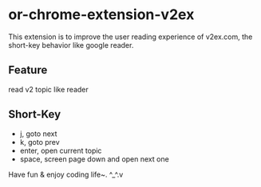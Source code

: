 # or-chrome-extension-v2ex
This extension is to improve the user reading experience of v2ex.com,  the short-key behavior like google reader.


## Feature

read v2 topic like reader

## Short-Key

  - j, goto next
  - k, goto prev
  - enter, open current topic
  - space, screen page down and open next one


Have fun & enjoy coding life~. ^_^.v 
